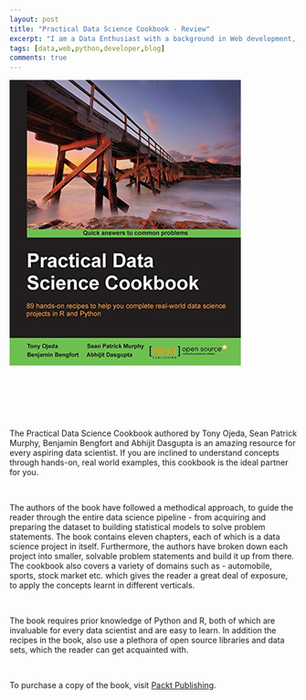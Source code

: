 ```yaml
---
layout: post
title: "Practical Data Science Cookbook - Review"
excerpt: "I am a Data Enthusiast with a background in Web development, Python and Community Management."
tags: [data,web,python,developer,blog]
comments: true
---
```


![](../images/Practical_DS_Cookbook.jpg)


![]()


![]()


![]()



The Practical Data Science Cookbook authored by Tony Ojeda, Sean Patrick Murphy, Benjamin Bengfort and Abhijit Dasgupta is an amazing resource for every aspiring data scientist. If you are inclined to understand concepts through hands-on, real world examples, this cookbook is the ideal partner for you. 

![]()


The authors of the book have followed a methodical approach, to guide the reader through the entire data science pipeline - from acquiring and preparing the dataset to building statistical models to solve problem statements. The book contains eleven chapters, each of which is a data science project in itself. Furthermore, the authors have broken down each project into smaller, solvable problem statements and build it up from there. The cookbook also covers a variety of domains such as - automobile, sports, stock market etc. which gives the reader a great deal of exposure, to apply the concepts learnt in different verticals.


![]()

The book requires prior knowledge of Python and R, both of which are invaluable for every data scientist and are easy to learn. In addition the recipes in the book, also use a plethora of open source libraries and data sets, which the reader can get acquainted with.

![]()

To purchase a copy of the book, visit [Packt Publishing](https://www.packtpub.com/big-data-and-business-intelligence/practical-data-science-cookbook).